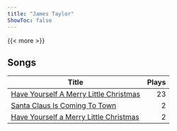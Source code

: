 ```yaml
---
title: "James Taylor"
ShowToc: false
---
```


{{< more >}}

## Songs
Title | Plays 
----- | -----: 
[Have Yourself A Merry Little Christmas](/songs/have-yourself-a-merry-little-christmas) | 23
[Santa Claus Is Coming To Town](/songs/santa-claus-is-coming-to-town) | 2
[Have Yourself a Merry Little Christmas](/songs/have-yourself-a-merry-little-christmas) | 2

